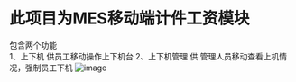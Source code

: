 # 此项目为MES移动端计件工资模块
包含两个功能<br>
1、上下机
  供员工移动操作上下机台 
2、上下机管理 
  供 管理人员移动查看上机情况，强制员工下机 
![image](https://user-images.githubusercontent.com/25633298/171304617-32cde002-e223-4803-bd9a-e39baf265987.png)
